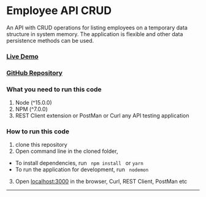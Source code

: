 # Employee API CRUD

An API with CRUD operations for listing employees on a temporary data structure in system memory. The application is flexible and other data persistence methods can be used.

### [Live Demo](http://employee.io.herokuapp/ "Employee CRUD API")
### [GitHub Repository](https://github.com/irabeny89/employee-api.git)

### What you need to run this code
1.  Node (^15.0.0)
2.  NPM (^7.0.0)
3.  REST Client extension or PostMan or Curl any API testing application

### How to run this code
1.  clone this repository 
2.  Open command line in the cloned folder,
  - To install dependencies, run ```  npm install  ``` or ``` yarn ```
  - To run the application for development, run ```  nodemon  ```
3. Open [localhost:3000](http://localhost:3000/) in the browser, Curl, REST Client, PostMan etc
---- 